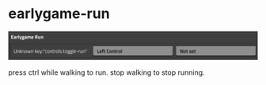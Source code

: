 # earlygame-run

![run keybind](screenshot.png)

press ctrl while walking to run. stop walking to stop running.
